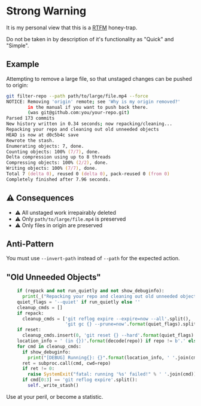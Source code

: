 # Strong Warning

It is my personal view that this is a [RTFM](https://en.wikipedia.org/wiki/RTFM) honey-trap. 

Do not be taken in by description of it's functionality as "Quick" and "Simple".

## Example

Attempting to remove a large file, so that unstaged changes can be pushed to origin:

```zsh
git filter-repo --path path/to/large/file.mp4 --force
NOTICE: Removing 'origin' remote; see 'Why is my origin removed?'
        in the manual if you want to push back there.
        (was git@github.com:you/your-repo.git)
Parsed 173 commits
New history written in 0.34 seconds; now repacking/cleaning...
Repacking your repo and cleaning out old unneeded objects
HEAD is now at d0c5b4c save
Rewrote the stash.
Enumerating objects: 7, done.
Counting objects: 100% (7/7), done.
Delta compression using up to 8 threads
Compressing objects: 100% (2/2), done.
Writing objects: 100% (7/7), done.
Total 7 (delta 0), reused 0 (delta 0), pack-reused 0 (from 0)
Completely finished after 7.96 seconds.
```

## ⚠️ Consequences

- ⚠️ All unstaged work irrepairably deleted
- ⚠️ Only `path/to/large/file.mp4` is preserved
- ⚠️ Only files in origin are preserved

## Anti-Pattern

You must use `--invert-path` instead of `--path` for the expected action.

## "Old Unneeded Objects"

```python
    if (repack and not run_quietly and not show_debuginfo):
      print(_("Repacking your repo and cleaning out old unneeded objects"))
    quiet_flags = '--quiet' if run_quietly else ''
    cleanup_cmds = []
    if repack:
      cleanup_cmds = ['git reflog expire --expire=now --all'.split(),
                      'git gc {} --prune=now'.format(quiet_flags).split()]
    if reset:
      cleanup_cmds.insert(0, 'git reset {} --hard'.format(quiet_flags).split())
    location_info = ' (in {})'.format(decode(repo)) if repo != b'.' else ''
    for cmd in cleanup_cmds:
      if show_debuginfo:
        print("[DEBUG] Running{}: {}".format(location_info, ' '.join(cmd)))
      ret = subproc.call(cmd, cwd=repo)
      if ret != 0:
        raise SystemExit("fatal: running '%s' failed!" % ' '.join(cmd))
      if cmd[0:3] == 'git reflog expire'.split():
        self._write_stash()
```

Use at your peril, or become a statistic.

